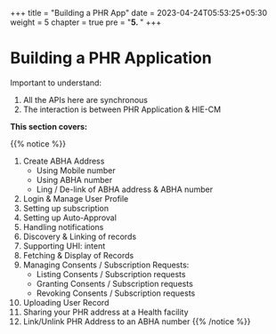 +++
title = "Building a PHR App"
date = 2023-04-24T05:53:25+05:30
weight = 5
chapter = true
pre = "<b>5. </b>"
+++

# Building a PHR Application

Important to understand:
1. All the APIs here are synchronous
2. The interaction is between PHR Application & HIE-CM

**This section covers:**

{{% notice %}}
1. Create ABHA Address
	- Using Mobile number
	- Using ABHA number
	- Ling / De-link of ABHA address & ABHA number
2. Login & Manage User Profile
3. Setting up subscription
4. Setting up Auto-Approval
5. Handling notifications
6. Discovery & Linking of records
7. Supporting UHI: intent
8. Fetching & Display of Records
9. Managing Consents / Subscription Requests:
	- Listing Consents / Subscription requests
	- Granting Consents / Subscription requests
	- Revoking Consents / Subscription requests
10. Uploading User Record
11. Sharing your PHR address at a Health facility
12. Link/Unlink PHR Address to an ABHA number
{{% /notice %}}
